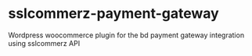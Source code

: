 # sslcommerz-payment-gateway
Wordpress woocommerce plugin for the bd payment gateway integration using sslcommerz API
